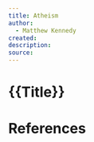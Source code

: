 ```yaml
---
title: Atheism
author:
  - Matthew Kennedy
created: 
description: 
source:
---
```

# {{Title}}






# References
